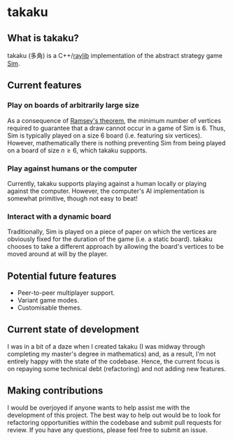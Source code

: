 # takaku

## What is takaku?

takaku (多角) is a C++/[raylib](https://www.raylib.com) implementation of the abstract strategy game [Sim](https://en.wikipedia.org/wiki/Sim_(game)).

## Current features
### Play on boards of arbitrarily large size
As a consequence of [Ramsey's theorem](https://en.wikipedia.org/wiki/Ramsey%27s_theorem), the minimum number of vertices required to guarantee that a draw cannot occur in a game of Sim is 6. Thus, Sim is typically played on a size 6 board (i.e. featuring six vertices). However, mathematically there is nothing preventing Sim from being played on a board of size $n \geq 6$, which takaku supports.

### Play against humans or the computer
Currently, takaku supports playing against a human locally or playing against the computer. However, the computer's AI implementation is somewhat primitive, though not easy to beat!

### Interact with a dynamic board

Traditionally, Sim is played on a piece of paper on which the vertices are obviously fixed for the duration of the game (i.e. a static board). takaku chooses to take a different approach by allowing the board's vertices to be moved around at will by the player. 

## Potential future features

- Peer-to-peer multiplayer support.
- Variant game modes.
- Customisable themes.

## Current state of development

I was in a bit of a daze when I created takaku (I was midway through completing my master's degree in mathematics) and, as a result, I'm not entirely happy with the state of the codebase. Hence, the current focus is on repaying some technical debt (refactoring) and not adding new features.

## Making contributions

I would be overjoyed if anyone wants to help assist me with the development of this project. The best way to help out would be to look for refactoring opportunities within the codebase and submit pull requests for review. If you have any questions, please feel free to submit an issue.
